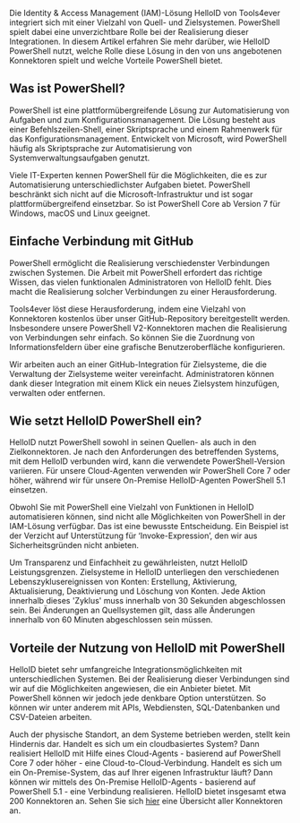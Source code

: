 Die Identity & Access Management (IAM)-Lösung HelloID von Tools4ever integriert sich mit einer Vielzahl von Quell- und Zielsystemen. PowerShell spielt dabei eine unverzichtbare Rolle bei der Realisierung dieser Integrationen. In diesem Artikel erfahren Sie mehr darüber, wie HelloID PowerShell nutzt, welche Rolle diese Lösung in den von uns angebotenen Konnektoren spielt und welche Vorteile PowerShell bietet.

## Was ist PowerShell?
PowerShell ist eine plattformübergreifende Lösung zur Automatisierung von Aufgaben und zum Konfigurationsmanagement. Die Lösung besteht aus einer Befehlszeilen-Shell, einer Skriptsprache und einem Rahmenwerk für das Konfigurationsmanagement. Entwickelt von Microsoft, wird PowerShell häufig als Skriptsprache zur Automatisierung von Systemverwaltungsaufgaben genutzt.

Viele IT-Experten kennen PowerShell für die Möglichkeiten, die es zur Automatisierung unterschiedlichster Aufgaben bietet. PowerShell beschränkt sich nicht auf die Microsoft-Infrastruktur und ist sogar plattformübergreifend einsetzbar. So ist PowerShell Core ab Version 7 für Windows, macOS und Linux geeignet.

## Einfache Verbindung mit GitHub
PowerShell ermöglicht die Realisierung verschiedenster Verbindungen zwischen Systemen. Die Arbeit mit PowerShell erfordert das richtige Wissen, das vielen funktionalen Administratoren von HelloID fehlt. Dies macht die Realisierung solcher Verbindungen zu einer Herausforderung.

Tools4ever löst diese Herausforderung, indem eine Vielzahl von Konnektoren kostenlos über unser GitHub-Repository bereitgestellt werden. Insbesondere unsere PowerShell V2-Konnektoren machen die Realisierung von Verbindungen sehr einfach. So können Sie die Zuordnung von Informationsfeldern über eine grafische Benutzeroberfläche konfigurieren.

Wir arbeiten auch an einer GitHub-Integration für Zielsysteme, die die Verwaltung der Zielsysteme weiter vereinfacht. Administratoren können dank dieser Integration mit einem Klick ein neues Zielsystem hinzufügen, verwalten oder entfernen.

## Wie setzt HelloID PowerShell ein?
HelloID nutzt PowerShell sowohl in seinen Quellen- als auch in den Zielkonnektoren. Je nach den Anforderungen des betreffenden Systems, mit dem HelloID verbunden wird, kann die verwendete PowerShell-Version variieren. Für unsere Cloud-Agenten verwenden wir PowerShell Core 7 oder höher, während wir für unsere On-Premise HelloID-Agenten PowerShell 5.1 einsetzen.

Obwohl Sie mit PowerShell eine Vielzahl von Funktionen in HelloID automatisieren können, sind nicht alle Möglichkeiten von PowerShell in der IAM-Lösung verfügbar. Das ist eine bewusste Entscheidung. Ein Beispiel ist der Verzicht auf Unterstützung für ‘Invoke-Expression’, den wir aus Sicherheitsgründen nicht anbieten.

Um Transparenz und Einfachheit zu gewährleisten, nutzt HelloID Leistungsgrenzen. Zielsysteme in HelloID unterliegen den verschiedenen Lebenszyklusereignissen von Konten: Erstellung, Aktivierung, Aktualisierung, Deaktivierung und Löschung von Konten. Jede Aktion innerhalb dieses 'Zyklus' muss innerhalb von 30 Sekunden abgeschlossen sein. Bei Änderungen an Quellsystemen gilt, dass alle Änderungen innerhalb von 60 Minuten abgeschlossen sein müssen.

## Vorteile der Nutzung von HelloID mit PowerShell
HelloID bietet sehr umfangreiche Integrationsmöglichkeiten mit unterschiedlichen Systemen. Bei der Realisierung dieser Verbindungen sind wir auf die Möglichkeiten angewiesen, die ein Anbieter bietet. Mit PowerShell können wir jedoch jede denkbare Option unterstützen. So können wir unter anderem mit APIs, Webdiensten, SQL-Datenbanken und CSV-Dateien arbeiten.

Auch der physische Standort, an dem Systeme betrieben werden, stellt kein Hindernis dar. Handelt es sich um ein cloudbasiertes System? Dann realisiert HelloID mit Hilfe eines Cloud-Agents - basierend auf PowerShell Core 7 oder höher - eine Cloud-to-Cloud-Verbindung. Handelt es sich um ein On-Premise-System, das auf Ihrer eigenen Infrastruktur läuft? Dann können wir mittels des On-Premise HelloID-Agents - basierend auf PowerShell 5.1 - eine Verbindung realisieren. HelloID bietet insgesamt etwa 200 Konnektoren an. Sehen Sie sich [hier](https://www.tools4ever.nl/connectoren/) eine Übersicht aller Konnektoren an.